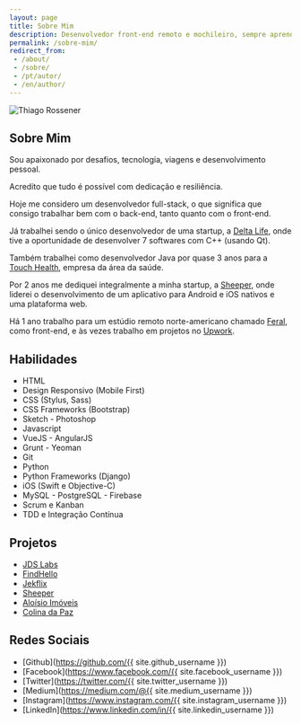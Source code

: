 ```yaml
---
layout: page
title: Sobre Mim
description: Desenvolvedor front-end remoto e mochileiro, sempre aprendendo algo.
permalink: /sobre-mim/
redirect_from:
 - /about/
 - /sobre/
 - /pt/autor/
 - /en/author/
---
```


<img itemprop="image" class="img-rounded" src="http://res.cloudinary.com/dm7h7e8xj/image/upload/c_scale,w_200/v1502909579/IMG_1290_cavqej.jpg" alt="Thiago Rossener">

## Sobre Mim

Sou apaixonado por desafios, tecnologia, viagens e desenvolvimento pessoal.

Acredito que tudo é possível com dedicação e resiliência.

Hoje me considero um desenvolvedor full-stack, o que significa que consigo trabalhar bem
com o back-end, tanto quanto com o front-end.

Já trabalhei sendo o único desenvolvedor de uma startup, a [Delta Life](http://www.deltalife.com.br/),
onde tive a oportunidade de desenvolver 7 softwares com C++ (usando Qt).

Também trabalhei como desenvolvedor Java por quase 3 anos para a [Touch Health](http://touchhealth.com.br/),
empresa da área da saúde.

Por 2 anos me dediquei integralmente a minha startup, a [Sheeper](https://www.facebook.com/SheeperOfertas/), 
onde liderei o desenvolvimento de um aplicativo para Android e iOS nativos e uma plataforma web.

Há 1 ano trabalho para um estúdio remoto norte-americano chamado [Feral](https://weareferal.com), como front-end, e às vezes trabalho em projetos no [Upwork](https://www.upwork.com/freelancers/~013ee7d0843e070699?viewMode=1).

## Habilidades

<ul class="skill-list">
  <li>HTML</li>
  <li>Design Responsivo (Mobile First)</li>
  <li>CSS (Stylus, Sass)</li>
  <li>CSS Frameworks (Bootstrap)</li>
  <li>Sketch - Photoshop</li>
  <li>Javascript</li>
  <li>VueJS - AngularJS</li>
  <li>Grunt - Yeoman</li>
  <li>Git</li>
  <li>Python</li>
  <li>Python Frameworks (Django)</li>
  <li>iOS (Swift e Objective-C)</li>
  <li>MySQL - PostgreSQL - Firebase</li>
  <li>Scrum e Kanban</li>
  <li>TDD e Integração Contínua</li>
</ul>

## Projetos

<ul>
  <li><a href="https://jdslabs.com">JDS Labs</a></li>
  <li><a href="https://findhello.therefugeecenter.org/#/welcome">FindHello</a></li>
  <li><a href="https://github.com/thiagorossener/jekflix-template">Jekflix</a></li>
  <li><a href="https://www.facebook.com/SheeperOfertas/">Sheeper</a></li>
  <li><a href="https://github.com/thiagorossener/aloisioimoveis">Aloísio Imóveis</a></li>
  <li><a href="http://www.colinadapaz.com.br/">Colina da Paz</a></li>
</ul>

## Redes Sociais

- [Github](https://github.com/{{ site.github_username }})
- [Facebook](https://www.facebook.com/{{ site.facebook_username }})
- [Twitter](https://twitter.com/{{ site.twitter_username }})
- [Medium](https://medium.com/@{{ site.medium_username }})
- [Instagram](https://www.instagram.com/{{ site.instagram_username }})
- [LinkedIn](https://www.linkedin.com/in/{{ site.linkedin_username }})
